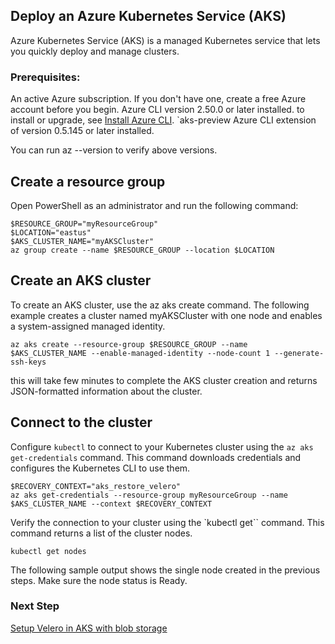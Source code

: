 ## Deploy an Azure Kubernetes Service (AKS)

Azure Kubernetes Service (AKS) is a managed Kubernetes service that lets you quickly deploy and manage clusters. 

### Prerequisites:

An active Azure subscription. If you don't have one, create a free Azure account before you begin.
Azure CLI version 2.50.0 or later installed. to install or upgrade, see [Install Azure CLI](https://learn.microsoft.com/en-us/cli/azure/install-azure-cli).
`aks-preview Azure CLI extension of version 0.5.145 or later installed.

You can run az --version to verify above versions.

## Create a resource group

Open PowerShell as an administrator and run the following command:

```azurecli
$RESOURCE_GROUP="myResourceGroup"
$LOCATION="eastus"
$AKS_CLUSTER_NAME="myAKSCluster"
az group create --name $RESOURCE_GROUP --location $LOCATION
```

## Create an AKS cluster
To create an AKS cluster, use the az aks create command. The following example creates a cluster named myAKSCluster with one node and enables a system-assigned managed identity.

```azurecli
az aks create --resource-group $RESOURCE_GROUP --name $AKS_CLUSTER_NAME --enable-managed-identity --node-count 1 --generate-ssh-keys
```
this will take few minutes to complete the AKS cluster creation and returns JSON-formatted information about the cluster.

## Connect to the cluster

Configure `kubectl` to connect to your Kubernetes cluster using the `az aks get-credentials` command. This command downloads credentials and configures the Kubernetes CLI to use them.

```azurecli
$RECOVERY_CONTEXT="aks_restore_velero"
az aks get-credentials --resource-group myResourceGroup --name $AKS_CLUSTER_NAME --context $RECOVERY_CONTEXT
```
Verify the connection to your cluster using the `kubectl get`` command. This command returns a list of the cluster nodes.

```azurecli
kubectl get nodes
```
The following sample output shows the single node created in the previous steps. Make sure the node status is Ready.

### Next Step
[Setup Velero in AKS with blob storage](setup-velero-aks.md)
